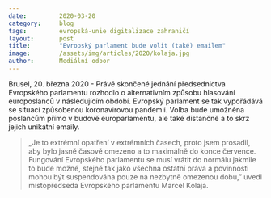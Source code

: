 ```yaml
---
date:         2020-03-20
category:     blog
tags:         evropská-unie digitalizace zahraničí
layout:       post
title:        "Evropský parlament bude volit (také) emailem"
image:        /assets/img/articles/2020/kolaja.jpg
author:       Mediální odbor
--- 
```



Brusel, 20. března 2020 - Právě skončené jednání předsednictva Evropského parlamentu rozhodlo o alternativním způsobu hlasování europoslanců v následujícím období. Evropský parlament se tak vypořádává se situací způsobenou koronavirovou pandemií. Volba bude umožněna poslancům přímo v budově europarlamentu, ale také distančně a to skrz jejich unikátní emaily.

> „Je to extrémní opatření v extrémních časech, proto jsem prosadil, aby bylo jasně časově omezeno a to maximálně do konce července. Fungování Evropského parlamentu se musí vrátit do normálu jakmile to bude možné, stejně tak jako všechna ostatní práva a povinnosti mohou být suspendována pouze na nezbytně omezenou dobu,” uvedl místopředseda Evropského parlamentu Marcel Kolaja.
